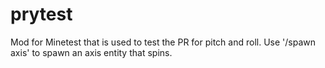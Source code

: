# prytest
Mod for Minetest that is used to test the PR for pitch and roll. Use '/spawn axis' to spawn an axis entity that spins.
